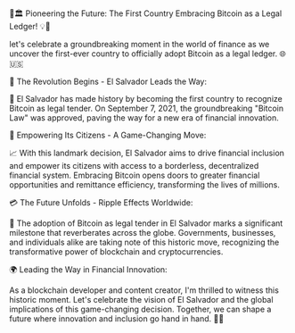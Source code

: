 🚀🏛️ Pioneering the Future: The First Country Embracing Bitcoin as a Legal Ledger! 💡💼

let's celebrate a groundbreaking moment in the world of finance as we uncover the first-ever country to officially adopt Bitcoin as a legal ledger. 🌐🇺🇸

🔗 The Revolution Begins - El Salvador Leads the Way:

🌟 El Salvador has made history by becoming the first country to recognize Bitcoin as legal tender. On September 7, 2021, the groundbreaking "Bitcoin Law" was approved, paving the way for a new era of financial innovation.

💼 Empowering Its Citizens - A Game-Changing Move:

📈 With this landmark decision, El Salvador aims to drive financial inclusion and empower its citizens with access to a borderless, decentralized financial system. Embracing Bitcoin opens doors to greater financial opportunities and remittance efficiency, transforming the lives of millions.

💳 The Future Unfolds - Ripple Effects Worldwide:

💬 The adoption of Bitcoin as legal tender in El Salvador marks a significant milestone that reverberates across the globe. Governments, businesses, and individuals alike are taking note of this historic move, recognizing the transformative power of blockchain and cryptocurrencies.

🌍 Leading the Way in Financial Innovation:

As a blockchain developer and content creator, I'm thrilled to witness this historic moment. Let's celebrate the vision of El Salvador and the global implications of this game-changing decision. Together, we can shape a future where innovation and inclusion go hand in hand. 🚀💫